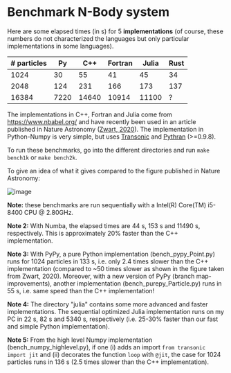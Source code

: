 # Benchmark N-Body system

Here are some elapsed times (in s) for 5 **implementations** (of course, these
numbers do not characterized the languages but only particular implementations
in some languages).

| # particles |   Py |   C++ | Fortran | Julia | Rust |
|-------------|------|-------|---------|-------|------|
|     1024    |   30 |    55 |     41  |    45 |   34 |
|     2048    |  124 |   231 |    166  |   173 |  137 |
|    16384    | 7220 | 14640 |  10914  | 11100 |    ? |

The implementations in C++, Fortran and Julia come from https://www.nbabel.org/
and have recently been used in an article published in Nature Astronomy
([Zwart, 2020](https://arxiv.org/pdf/2009.11295.pdf)). The implementation in
Python-Numpy is very simple, but uses
[Transonic](https://transonic.readthedocs.io) and
[Pythran](https://pythran.readthedocs.io) (>=0.9.8).

To run these benchmarks, go into the different directories and run `make
bench1k` or `make bench2k`.

To give an idea of what it gives compared to the figure published in Nature Astronomy:

![image](https://raw.githubusercontent.com/paugier/nbabel/master/py/fig/fig_ecolo_impact_transonic.png)

**Note:** these benchmarks are run sequentially with a Intel(R) Core(TM)
i5-8400 CPU @ 2.80GHz.

**Note 2:** With Numba, the elapsed times are 44 s, 153 s and 11490 s,
respectively. This is approximately 20% faster than the C++ implementation.

**Note 3:** With PyPy, a pure Python implementation (bench_pypy_Point.py) runs
for 1024 particles in 133 s, i.e. only 2.4 times slower than the C++
implementation (compared to ~50 times slower as shown in the figure taken from
Zwart, 2020). Moreover, with a new version of PyPy (branch map-improvements),
another implementation (bench_purepy_Particle.py) runs in 55 s, i.e. same speed
than the C++ implementation!

**Note 4:** The directory "julia" contains some more advanced and faster
implementations. The sequential optimized Julia implementation runs on my PC in
22 s, 82 s and 5340 s, respectively (i.e. 25-30% faster than our fast and
simple Python implementation).

**Note 5:** From the high level Numpy implementation
(bench_numpy_highlevel.py), if one (i) adds an import `from transonic import
jit` and (ii) decorates the function `loop` with `@jit`, the case for 1024
particles runs in 136 s (2.5 times slower than the C++ implementation).
